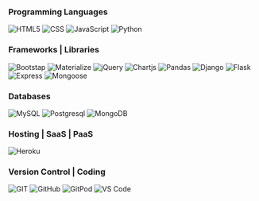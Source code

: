 <!--
**e-kai00/e-kai00** is a ✨ _special_ ✨ repository because its `README.md` (this file) appears on your GitHub profile.

Here are some ideas to get you started:

- 🔭 I’m currently working on ...
- 🌱 I’m currently learning ...
- 👯 I’m looking to collaborate on ...
- 🤔 I’m looking for help with ...
- 💬 Ask me about ...
- 📫 How to reach me: ...
- 😄 Pronouns: ...
- ⚡ Fun fact: ...
-->
### Programming Languages
![HTML5](https://img.shields.io/badge/HTML-%23E34F26?logo=html5&logoColor=ffffff)
![CSS](https://img.shields.io/badge/CSS-%231572B6?logo=css3&logoColor=ffffff)
![JavaScript](https://img.shields.io/badge/JavaScript-%23262626?logo=javascript&logoColor=%23F7DF1E&labelColor=262626)
![Python](https://img.shields.io/badge/Python-%233776AB?logo=python&logoColor=%23ffe066)

### Frameworks | Libraries 
![Bootstap](https://img.shields.io/badge/Bootstap-%23333333?logo=bootstrap&logoColor=%23ffffff&labelColor=%237952B3)
![Materialize](https://img.shields.io/badge/Materialize-%23ef9a9a%20)
![jQuery](https://img.shields.io/badge/jQuery-%23333333?logo=jquery&logoColor=%23ffffff&labelColor=%230769AD)
![Chartjs](https://img.shields.io/badge/Chart.js-%23333333?logo=chartdotjs&logoColor=%23ffffff&labelColor=%23FF6384)
![Pandas](https://img.shields.io/badge/pandas-%23333333?logo=pandas&logoColor=%23150458&labelColor=%23ffffff)
![Django](https://img.shields.io/badge/Django-%23333333?logo=django&logoColor=%23092E20&labelColor=%23ffffff)
![Flask](https://img.shields.io/badge/Flask-%23333333?logo=flask&logoColor=%23000000&labelColor=%23ffffff)
![Express](https://img.shields.io/badge/Express-%23333333?logo=express&logoColor=%23000000&labelColor=%23ffffff)
![Mongoose](https://img.shields.io/badge/Mongoose-%23333333?logo=mongoose&logoColor=%23ffffff&labelColor=%23880000)

### Databases
![MySQL](https://img.shields.io/badge/MySQL-%23333333?logo=mysql&logoColor=%23ffffff&labelColor=%234479A1)
![Postgresql](https://img.shields.io/badge/PostgreSQL-%23333333?logo=postgresql&logoColor=%23ffffff&labelColor=%234169E1)
![MongoDB](https://img.shields.io/badge/MongoDB-%23333333?logo=mongodb&logoColor=%23ffffff&labelColor=%2347A248)

### Hosting | SaaS | PaaS
![Heroku](https://img.shields.io/badge/Heroku-%23333333?logo=heroku&logoColor=%23ffffff&labelColor=%23430098)

### Version Control | Coding
![GIT](https://img.shields.io/badge/GIT-%23333333?logo=git&logoColor=%23ffffff&labelColor=%23F05032)
![GitHub](https://img.shields.io/badge/GitHub-%23333333?logo=github&logoColor=%23ffffff&labelColor=%23181717)
![GitPod](https://img.shields.io/badge/GitPod-%23333333?logo=gitpod&logoColor=%23ffffff&labelColor=%23FFAE33)
![VS Code](https://img.shields.io/badge/VS%20Code-%23333333?logo=visualstudiocode&logoColor=%23ffffff&labelColor=%23007ACC)






